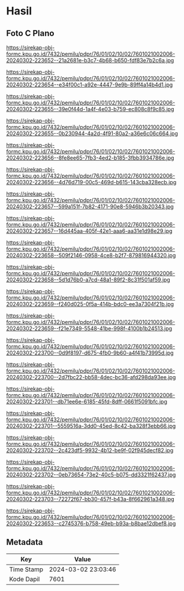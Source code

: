 # Hasil

## Foto C Plano

https://sirekap-obj-formc.kpu.go.id/7432/pemilu/pdpr/76/01/02/10/02/7601021002006-20240302-223652--21a2681e-b3c7-4b68-b650-fdf83e7b2c6a.jpg

https://sirekap-obj-formc.kpu.go.id/7432/pemilu/pdpr/76/01/02/10/02/7601021002006-20240302-223654--e34f00c1-a92e-4447-9e9b-89ff4a14b4d1.jpg

https://sirekap-obj-formc.kpu.go.id/7432/pemilu/pdpr/76/01/02/10/02/7601021002006-20240302-223655--39e0f44d-1a4f-4e03-b759-ec808c8f9c85.jpg

https://sirekap-obj-formc.kpu.go.id/7432/pemilu/pdpr/76/01/02/10/02/7601021002006-20240302-223655--0b230944-4a2d-4f91-80a2-a36e6c06c664.jpg

https://sirekap-obj-formc.kpu.go.id/7432/pemilu/pdpr/76/01/02/10/02/7601021002006-20240302-223656--8fe8ee65-7fb3-4ed2-b185-3fbb3934786e.jpg

https://sirekap-obj-formc.kpu.go.id/7432/pemilu/pdpr/76/01/02/10/02/7601021002006-20240302-223656--4d76d719-00c5-469d-b615-143cba328ecb.jpg

https://sirekap-obj-formc.kpu.go.id/7432/pemilu/pdpr/76/01/02/10/02/7601021002006-20240302-223657--599a151f-7b82-4171-90e8-5946b3b20343.jpg

https://sirekap-obj-formc.kpu.go.id/7432/pemilu/pdpr/76/01/02/10/02/7601021002006-20240302-223657--16d445aa-405f-42e1-aaa6-aa31e1d98e29.jpg

https://sirekap-obj-formc.kpu.go.id/7432/pemilu/pdpr/76/01/02/10/02/7601021002006-20240302-223658--509f2146-0958-4ce8-b2f7-879816944320.jpg

https://sirekap-obj-formc.kpu.go.id/7432/pemilu/pdpr/76/01/02/10/02/7601021002006-20240302-223658--5d1d76b0-a7cd-48a1-89f2-8c31f501af59.jpg

https://sirekap-obj-formc.kpu.go.id/7432/pemilu/pdpr/76/01/02/10/02/7601021002006-20240302-223659--f240d025-0f5a-414b-bdc0-ee3a7304f21b.jpg

https://sirekap-obj-formc.kpu.go.id/7432/pemilu/pdpr/76/01/02/10/02/7601021002006-20240302-223659--f21e7349-5548-41be-998f-4100b1b24513.jpg

https://sirekap-obj-formc.kpu.go.id/7432/pemilu/pdpr/76/01/02/10/02/7601021002006-20240302-223700--0d9f8197-d675-4fb0-9b60-a4f41b73995d.jpg

https://sirekap-obj-formc.kpu.go.id/7432/pemilu/pdpr/76/01/02/10/02/7601021002006-20240302-223700--2d7fbc22-bb58-4dec-bc36-afd298da93ee.jpg

https://sirekap-obj-formc.kpu.go.id/7432/pemilu/pdpr/76/01/02/10/02/7601021002006-20240302-223701--db71ee6e-6185-45fd-8dff-0661f5091bfc.jpg

https://sirekap-obj-formc.kpu.go.id/7432/pemilu/pdpr/76/01/02/10/02/7601021002006-20240302-223701--5559516a-3dd0-45ed-8c42-ba328f3ebb66.jpg

https://sirekap-obj-formc.kpu.go.id/7432/pemilu/pdpr/76/01/02/10/02/7601021002006-20240302-223702--2c423df5-9932-4b12-be9f-02f945decf82.jpg

https://sirekap-obj-formc.kpu.go.id/7432/pemilu/pdpr/76/01/02/10/02/7601021002006-20240302-223702--0eb73654-73e2-40c5-b075-dd3321f62437.jpg

https://sirekap-obj-formc.kpu.go.id/7432/pemilu/pdpr/76/01/02/10/02/7601021002006-20240302-223703--72272f67-bb30-457f-b43a-8f662961a348.jpg

https://sirekap-obj-formc.kpu.go.id/7432/pemilu/pdpr/76/01/02/10/02/7601021002006-20240302-223653--c2745376-b758-49eb-b93a-b8bae12dbef8.jpg


## Metadata

| Key        | Value               |
| ---------- | ------------------- |
| Time Stamp | 2024-03-02 23:03:46 |
| Kode Dapil | 7601                |



